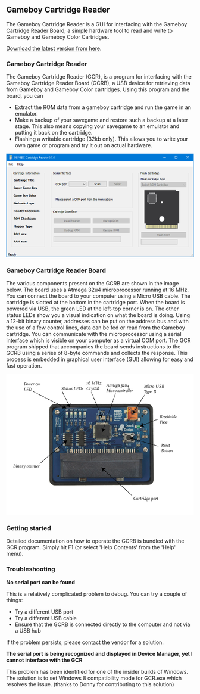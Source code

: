 ## Gameboy Cartridge Reader

The Gameboy Cartridge Reader is a GUI for interfacing with the Gameboy Cartridge Reader Board; a simple hardware tool to read and write to Gameboy and Gameboy Color Cartridges.

<i class="fa fa-file-download"></i> [Download the latest version from here](https://github.com/ifilot/gcr/releases/download/v.0.7.0/gcr_installer_win64_v0.7.0.zip).

### Gameboy Cartridge Reader

The Gameboy Cartridge Reader (GCR), is a program for interfacing with the Gameboy Cartridge Reader Board (GCRB), a USB device for retrieving data from Gameboy and Gameboy Color cartridges. Using this program and the board, you can

* Extract the ROM data from a gameboy cartridge and run the game in an emulator.
* Make a backup of your savegame and restore such a backup at a later stage. This also means copying your savegame to an emulator and putting it back on the cartridge.
* Flashing a writable cartridge (32kb only). This allows you to write your own game or program and try it out on actual hardware.

![Gameboy Cartridge Reader Board](img/screenshot_gcr_v0_7.PNG)

### Gameboy Cartridge Reader Board

The various components present on the GCRB are shown in the image below. The board uses a Atmega 32u4 microprocessor running at 16 MHz. You can connect the board to your computer using a Micro USB cable. The cartridge is slotted at the bottom in the cartridge port. When the board is powered via USB, the green LED at the left-top corner is on. The other status LEDs show you a visual indication on what the board is doing. Using a 12-bit binary counter, addresses can be put on the address bus and with the use of a few control lines, data can be fed or read from the Gameboy cartridge. You can communicate with the microprocessor using a serial interface which is visible on your computer as a virtual COM port. The GCR program shipped that accompanies the board sends instructions to the GCRB using a series of 8-byte commands and collects the response. This process is embedded in graphical user interface (GUI) allowing for easy and fast operation.

![Gameboy Cartridge Reader Board](img/gameboy_cartridge_reader_board_hardware.png)

### Getting started

Detailed documentation on how to operate the GCRB is bundled with the GCR program. Simply hit F1 (or select 'Help Contents' from the 'Help' menu).

### Troubleshooting

**No serial port can be found**

This is a relatively complicated problem to debug. You can try a couple of things:
* Try a different USB port
* Try a different USB cable
* Ensure that the GCRB is connected directly to the computer and not via a USB hub

If the problem persists, please contact the vendor for a solution.

**The serial port is being recognized and displayed in Device Manager, yet I cannot interface with the GCR**

This problem has been identified for one of the insider builds of Windows. The solution is to set Windows 8 compatibility mode for GCR.exe which resolves the issue. (thanks to Donny for contributing to this solution)
